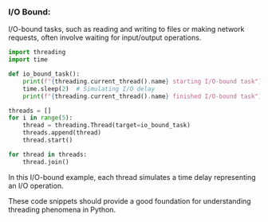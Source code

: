 ### **I/O Bound:**
I/O-bound tasks, such as reading and writing to files or making network requests, often involve waiting for input/output operations.

```python
import threading
import time

def io_bound_task():
    print(f"{threading.current_thread().name} starting I/O-bound task")
    time.sleep(2)  # Simulating I/O delay
    print(f"{threading.current_thread().name} finished I/O-bound task")

threads = []
for i in range(5):
    thread = threading.Thread(target=io_bound_task)
    threads.append(thread)
    thread.start()

for thread in threads:
    thread.join()
```

In this I/O-bound example, each thread simulates a time delay representing an I/O operation. 

These code snippets should provide a good foundation for understanding threading phenomena in Python.
